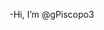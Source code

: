 -Hi, I’m @gPiscopo3

<!---
gPiscopo3/gPiscopo3 is a ✨ special ✨ repository because its `README.md` (this file) appears on your GitHub profile.
You can click the Preview link to take a look at your changes.
--->
